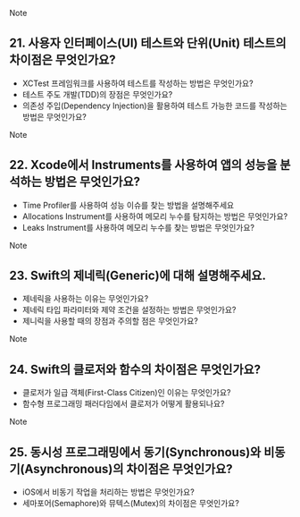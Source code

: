 > [!note]
> ## 21. 사용자 인터페이스(UI) 테스트와 단위(Unit) 테스트의 차이점은 무엇인가요?
> - XCTest 프레임워크를 사용하여 테스트를 작성하는 방법은 무엇인가요?
> - 테스트 주도 개발(TDD)의 장점은 무엇인가요?
> - 의존성 주입(Dependency Injection)을 활용하여 테스트 가능한 코드를 작성하는 방법은 무엇인가요?


> [!note]
> ## 22. Xcode에서 Instruments를 사용하여 앱의 성능을 분석하는 방법은 무엇인가요?
> - Time Profiler를 사용하여 성능 이슈를 찾는 방법을 설명해주세요
> - Allocations Instrument를 사용하여 메모리 누수를 탐지하는 방법은 무엇인가요?
> - Leaks Instrument를 사용하여 메모리 누수를 찾는 방법은 무엇인가요?

> [!note]
> ## 23. Swift의 제네릭(Generic)에 대해 설명해주세요.
> - 제네릭을 사용하는 이유는 무엇인가요?
> - 제네릭 타입 파라미터와 제약 조건을 설정하는 방법은 무엇인가요?
> - 제니릭을 사용할 때의 장점과 주의할 점은 무엇인가요?

> [!note]
> ## 24. Swift의 클로저와 함수의 차이점은 무엇인가요?
> - 클로저가 일급 객체(First-Class Citizen)인 이유는 무엇인가요?
> - 함수형 프로그래밍 패러다임에서 클로저가 어떻게 활용되나요?

> [!note]
> ## 25. 동시성 프로그래밍에서 동기(Synchronous)와 비동기(Asynchronous)의 차이점은 무엇인가요?
> - iOS에서 비동기 작업을 처리하는 방법은 무엇인가요?
> - 세마포어(Semaphore)와 뮤텍스(Mutex)의 차이점은 무엇인가요?

